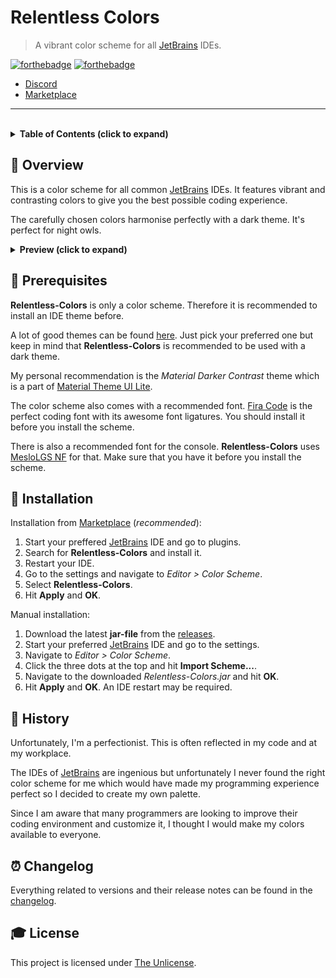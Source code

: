 # **Relentless Colors**

> A vibrant color scheme for all [JetBrains] IDEs.

[![forthebadge](https://forthebadge.com/images/badges/60-percent-of-the-time-works-every-time.svg)][Marketplace]
[![forthebadge](https://forthebadge.com/images/badges/fuck-it-ship-it.svg)][Marketplace]

- [Discord]
- [Marketplace]

---

<br>

<!-- Table of Contents -->
<details>
    <summary>
        <strong>Table of Contents (click to expand)</strong>
    </summary>

- [**Relentless Colors**](#relentless-colors)
  - [**📑 Overview**](#-overview)
  - [**🔨 Prerequisites**](#-prerequisites)
  - [**🔧 Installation**](#-installation)
  - [**📕 History**](#-history)
  - [**⏰ Changelog**](#-changelog)
  - [**🎓 License**](#-license)
</details>


## **📑 Overview**

This is a color scheme for all common [JetBrains] IDEs. It features vibrant and contrasting colors to give you the best possible coding experience.

The carefully chosen colors harmonise perfectly with a dark theme. It's perfect for night owls.

<details>
    <summary>
        <strong>Preview (click to expand)</strong>
    </summary>

![preview](https://i.imgur.com/cCyKXOQ.png)
</details>


## **🔨 Prerequisites**

**Relentless-Colors** is only a color scheme. Therefore it is recommended to install an IDE theme before.

A lot of good themes can be found [here][color themes]. Just pick your preferred one but keep in mind that **Relentless-Colors** is recommended to be used with a dark theme.

My personal recommendation is the *Material Darker Contrast* theme which is a part of [Material Theme UI Lite][material theme].

The color scheme also comes with a recommended font. [Fira Code] is the perfect coding font with its awesome font ligatures. You should install it before you install the scheme.

There is also a recommended font for the console. **Relentless-Colors** uses [MesloLGS NF] for that. Make sure that you have it before you install the scheme.


## **🔧 Installation**

Installation from [Marketplace] (*recommended*):

1. Start your preffered [JetBrains] IDE and go to plugins.
2. Search for **Relentless-Colors** and install it.
3. Restart your IDE.
4. Go to the settings and navigate to *Editor > Color Scheme*.
5. Select **Relentless-Colors**.
6. Hit **Apply** and **OK**.

Manual installation:

1. Download the latest **jar-file** from the [releases].
2. Start your preferred [JetBrains] IDE and go to the settings.
3. Navigate to *Editor > Color Scheme*.
4. Click the three dots at the top and hit **Import Scheme...**.
5. Navigate to the downloaded *Relentless-Colors.jar* and hit **OK**.
6. Hit **Apply** and **OK**. An IDE restart may be required.


## **📕 History**

Unfortunately, I'm a perfectionist. This is often reflected in my code and at my workplace.

The IDEs of [JetBrains] are ingenious but unfortunately I never found the right color scheme for me which would have made my programming experience perfect so I decided to create my own palette.

Since I am aware that many programmers are looking to improve their coding environment and customize it, I thought I would make my colors available to everyone.


## **⏰ Changelog**
Everything related to versions and their release notes can be found in the [changelog].


## **🎓 License**
This project is licensed under [The Unlicense].


<!-- Links -->
[JetBrains]: https://www.jetbrains.com/
[Discord]: https://discordapp.com/invite/Q3qxws6
[Marketplace]: https://plugins.jetbrains.com/plugin/14347-relentless-colors-color-scheme
[color themes]: https://plugins.jetbrains.com/search?tags=Theme
[material theme]: https://plugins.jetbrains.com/plugin/12124-material-theme-ui-lite
[Fira Code]: https://github.com/tonsky/FiraCode
[MesloLGS NF]: https://github.com/romkatv/powerlevel10k-media/raw/master/MesloLGS%20NF%20Regular.ttf
[releases]: https://github.com/DAmNRelentless/idea-relentless-colors/releases
[changelog]: CHANGELOG.md
[The Unlicense]: LICENSE.md
